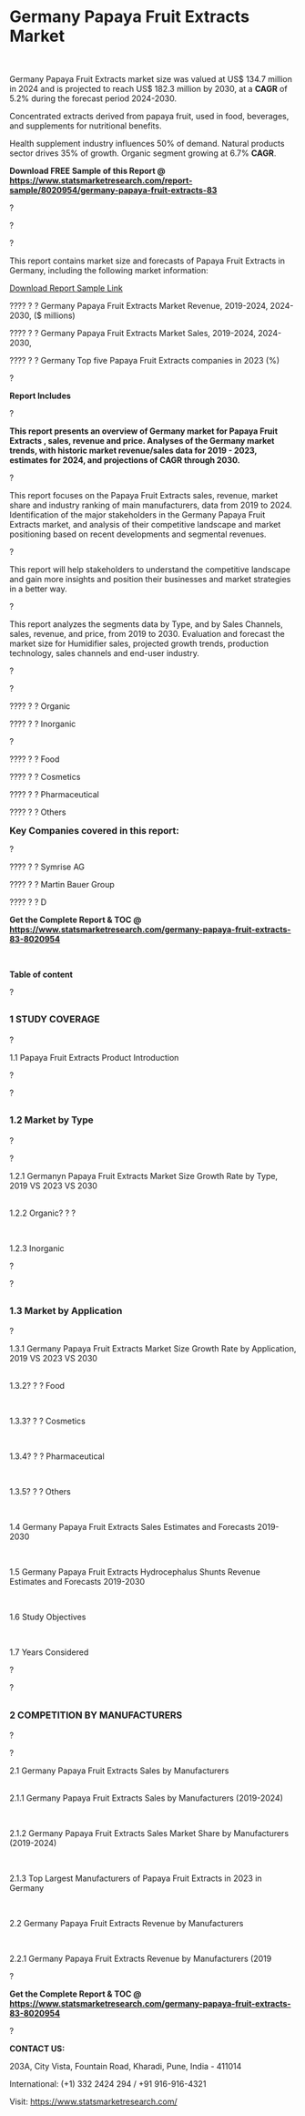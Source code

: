 <h1>Germany Papaya Fruit Extracts Market</h1><br/><p>Germany Papaya Fruit Extracts market size was valued at US$ 134.7 million in 2024 and is projected to reach US$ 182.3 million by 2030, at a <strong>CAGR</strong> of 5.2% during the forecast period 2024-2030.</p>
 
 
 
 <p>Concentrated extracts derived from papaya fruit, used in food, beverages, and supplements for nutritional benefits.</p>
 
 
 
 <p>Health supplement industry influences 50% of demand. Natural products sector drives 35% of growth. Organic segment growing at 6.7% <strong>CAGR</strong>.</p>
 
 
 
 <div><b>Download FREE Sample of this Report @ <a href="https://www.statsmarketresearch.com/download-free-sample/8020954/germany-papaya-fruit-extracts-83">https://www.statsmarketresearch.com/report-sample/8020954/germany-papaya-fruit-extracts-83</a></b></div>
 
 
 
 <p>? </p>
 
 
 
 <p>? </p>
 
 
 
 <p>? </p>
 
 
 
 <p>This report contains market size and forecasts of Papaya Fruit Extracts in Germany, including the following market information:</p>
 
 
 
 <p><a href="https://www.statsmarketresearch.com/download-free-sample/8020954/germany-papaya-fruit-extracts-83">Download Report Sample Link</a></p>
 
 
 
 <p>???? ? ? Germany Papaya Fruit Extracts Market Revenue, 2019-2024, 2024-2030, ($ millions)</p>
 
 
 
 <p>???? ? ? Germany Papaya Fruit Extracts Market Sales, 2019-2024, 2024-2030,</p>
 
 
 
 <p>???? ? ? Germany Top five Papaya Fruit Extracts companies in 2023 (%)</p>
 
 
 
 <p>? </p>
 
 
 
 <p><strong>Report Includes</strong></p>
 
 
 
 <p>? </p>
 
 
 
 <p><strong>This report presents an overview of Germany market for Papaya Fruit Extracts , sales, revenue and price. Analyses of the Germany market trends, with historic market revenue/sales data for 2019 - 2023, estimates for 2024, and projections of <strong>CAGR</strong> through 2030.</strong></p>
 
 
 
 <p>? </p>
 
 
 
 <p>This report focuses on the Papaya Fruit Extracts sales, revenue, market share and industry ranking of main manufacturers, data from 2019 to 2024. Identification of the major stakeholders in the Germany Papaya Fruit Extracts market, and analysis of their competitive landscape and market positioning based on recent developments and segmental revenues.</p>
 
 
 
 <p>? </p>
 
 
 
 <p>This report will help stakeholders to understand the competitive landscape and gain more insights and position their businesses and market strategies in a better way.</p>
 
 
 
 <p>? </p>
 
 
 
 <p>This report analyzes the segments data by Type, and by Sales Channels, sales, revenue, and price, from 2019 to 2030. Evaluation and forecast the market size for Humidifier sales, projected growth trends, production technology, sales channels and end-user industry.</p>
 
 
 
 <p>? </p>
 
 
 
 <p>? </p>
 
 
 
 <p>???? ? ? Organic</p>
 
 
 
 <p>???? ? ? Inorganic</p>
 
 
 
 <p>? </p>
 
 
 
 <p>???? ? ? Food</p>
 
 
 
 <p>???? ? ? Cosmetics</p>
 
 
 
 <p>???? ? ? Pharmaceutical</p>
 
 
 
 <p>???? ? ? Others</p>
 
 
 
 <p><span style="font-size:16px"><strong>Key Companies covered in this report:</strong></span></p>
 
 
 
 <p>? </p>
 
 
 
 <p>???? ? ? Symrise AG</p>
 
 
 
 <p>???? ? ? Martin Bauer Group</p>
 
 
 
 <p>???? ? ? D</p>
 
 
 
 <div><b>Get the Complete Report & TOC @ <a href="https://www.statsmarketresearch.com/germany-papaya-fruit-extracts-83-8020954">https://www.statsmarketresearch.com/germany-papaya-fruit-extracts-83-8020954</a></b></div>
 
 
 
 <p><br />
 
 <b>Table of content</b></p>
 
 
 
 <p>? </p>
 
 
 
 <h2><span style="font-size:16px"><strong>1 STUDY COVERAGE</strong></span></h2>
 
 
 
 <p>? </p>
 
 
 
 <p>1.1 Papaya Fruit Extracts Product Introduction</p>
 
 
 
 <p>? </p>
 
 
 
 <p>? </p>
 
 
 
 <h2><span style="font-size:16px"><strong>1.2 Market by Type</strong></span></h2>
 
 
 
 <p>? </p>
 
 
 
 <p>? </p>
 
 
 
 <p>1.2.1 Germanyn Papaya Fruit Extracts Market Size Growth Rate by Type, 2019 VS 2023 VS 2030<br />
 
 <br />
 
 1.2.2 Organic? ? ? <br />
 
 <br />
 
 1.2.3 Inorganic<br />
 
 ? </p>
 
 
 
 <p>? </p>
 
 
 
 <h2><span style="font-size:16px"><strong>1.3 Market by Application</strong></span></h2>
 
 
 
 <p>? </p>
 
 
 
 <p>1.3.1 Germany Papaya Fruit Extracts Market Size Growth Rate by Application, 2019 VS 2023 VS 2030<br />
 
 <br />
 
 1.3.2? ? ? Food<br />
 
 <br />
 
 1.3.3? ? ? Cosmetics<br />
 
 <br />
 
 1.3.4? ? ? Pharmaceutical<br />
 
 <br />
 
 1.3.5? ? ? Others<br />
 
 <br />
 
 1.4 Germany Papaya Fruit Extracts Sales Estimates and Forecasts 2019-2030<br />
 
 <br />
 
 1.5 Germany Papaya Fruit Extracts Hydrocephalus Shunts Revenue Estimates and Forecasts 2019-2030<br />
 
 <br />
 
 1.6 Study Objectives<br />
 
 <br />
 
 1.7 Years Considered</p>
 
 
 
 <p>? </p>
 
 
 
 <p>? </p>
 
 
 
 <h2><span style="font-size:16px"><strong>2 COMPETITION BY MANUFACTURERS</strong></span></h2>
 
 
 
 <p>? </p>
 
 
 
 <p>? </p>
 
 
 
 <p>2.1 Germany Papaya Fruit Extracts Sales by Manufacturers<br />
 
 <br />
 
 2.1.1 Germany Papaya Fruit Extracts Sales by Manufacturers (2019-2024)<br />
 
 <br />
 
 2.1.2 Germany Papaya Fruit Extracts Sales Market Share by Manufacturers (2019-2024)<br />
 
 <br />
 
 2.1.3 Top Largest Manufacturers of Papaya Fruit Extracts in 2023 in Germany<br />
 
 <br />
 
 2.2 Germany Papaya Fruit Extracts Revenue by Manufacturers<br />
 
 <br />
 
 2.2.1 Germany Papaya Fruit Extracts Revenue by Manufacturers (2019</p>
 
 
 
 <p>? </p>
 
 
 
 <div><b>Get the Complete Report & TOC @ <a href="https://www.statsmarketresearch.com/germany-papaya-fruit-extracts-83-8020954">https://www.statsmarketresearch.com/germany-papaya-fruit-extracts-83-8020954</a></b></div>
 
 
 
 <p>? </p>
 
 
 
 <p><b>CONTACT US:</b><br />
 
 203A, City Vista, Fountain Road, Kharadi, Pune, India - 411014<br />
 
 International: (+1) 332 2424 294 / +91 916-916-4321<br />
 
 Visit: <a href="https://www.statsmarketresearch.com/">https://www.statsmarketresearch.com/</a></p>